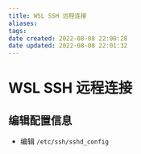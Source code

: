 ```yaml
---
title: WSL SSH 远程连接
aliases: 
tags: 
date created: 2022-08-08 22:00:28
date updated: 2022-08-08 22:01:32
---
```


# WSL SSH 远程连接

## 编辑配置信息

- 编辑 `/etc/ssh/sshd_config`
```shell

```
